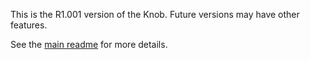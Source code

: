 This is the R1.001 version of the Knob. Future versions may have other features.

See the [main readme](../readme.md) for more details.
